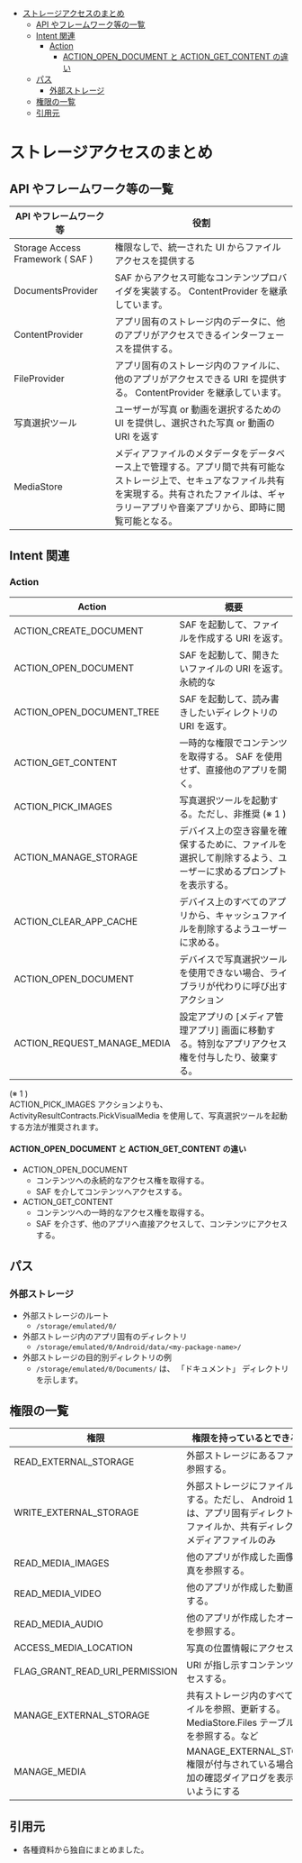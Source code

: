 - [ストレージアクセスのまとめ](#ストレージアクセスのまとめ)
  - [API やフレームワーク等の一覧](#api-やフレームワーク等の一覧)
  - [Intent 関連](#intent-関連)
    - [Action](#action)
      - [ACTION\_OPEN\_DOCUMENT と ACTION\_GET\_CONTENT の違い](#action_open_document-と-action_get_content-の違い)
  - [パス](#パス)
    - [外部ストレージ](#外部ストレージ)
  - [権限の一覧](#権限の一覧)
  - [引用元](#引用元)


# ストレージアクセスのまとめ

## API やフレームワーク等の一覧

| API やフレームワーク等           | 役割                                                                                                                 |
| -------------------------------- | -------------------------------------------------------------------------------------------------------------------- |
| Storage Access Framework ( SAF ) | 権限なしで、統一された UI からファイルアクセスを提供する                                                             |
| DocumentsProvider                | SAF からアクセス可能なコンテンツプロバイダを実装する。 ContentProvider を継承しています。                            |
| ContentProvider                  | アプリ固有のストレージ内のデータに、他のアプリがアクセスできるインターフェースを提供する。                           |
| FileProvider                     | アプリ固有のストレージ内のファイルに、他のアプリがアクセスできる URI を提供する。 ContentProvider を継承しています。 |
| 写真選択ツール                   | ユーザーが写真 or 動画を選択するための UI を提供し、選択された写真 or 動画の URI を返す                              |
| MediaStore                       | メディアファイルのメタデータをデータベース上で管理する。アプリ間で共有可能なストレージ上で、セキュアなファイル共有を実現する。共有されたファイルは、ギャラリーアプリや音楽アプリから、即時に閲覧可能となる。|


## Intent 関連

### Action

| Action                      | 概要                                                                                                         |
| --------------------------- | ------------------------------------------------------------------------------------------------------------ |
| ACTION_CREATE_DOCUMENT      | SAF を起動して、ファイルを作成する URI を返す。                                                              |
| ACTION_OPEN_DOCUMENT        | SAF を起動して、開きたいファイルの URI を返す。永続的な                                                      |
| ACTION_OPEN_DOCUMENT_TREE   | SAF を起動して、読み書きしたいディレクトリの URI を返す。                                                    |
| ACTION_GET_CONTENT          | 一時的な権限でコンテンツを取得する。 SAF を使用せず、直接他のアプリを開く。                                  |
| ACTION_PICK_IMAGES          | 写真選択ツールを起動する。ただし、非推奨 (※ 1 )                                                              |
| ACTION_MANAGE_STORAGE       | デバイス上の空き容量を確保するために、ファイルを選択して削除するよう、ユーザーに求めるプロンプトを表示する。 |
| ACTION_CLEAR_APP_CACHE      | デバイス上のすべてのアプリから、キャッシュファイルを削除するようユーザーに求める。                           |
| ACTION_OPEN_DOCUMENT        | デバイスで写真選択ツールを使用できない場合、ライブラリが代わりに呼び出すアクション                           |
| ACTION_REQUEST_MANAGE_MEDIA | 設定アプリの [メディア管理アプリ] 画面に移動する。特別なアプリアクセス権を付与したり、破棄する。             |

(※ 1 )  
ACTION_PICK_IMAGES アクションよりも、 ActivityResultContracts.PickVisualMedia を使用して、写真選択ツールを起動する方法が推奨されます。


#### ACTION_OPEN_DOCUMENT と ACTION_GET_CONTENT の違い

- ACTION_OPEN_DOCUMENT
  - コンテンツへの永続的なアクセス権を取得する。
  - SAF を介してコンテンツへアクセスする。
- ACTION_GET_CONTENT
  - コンテンツへの一時的なアクセス権を取得する。
  - SAF を介さず、他のアプリへ直接アクセスして、コンテンツにアクセスする。


## パス

### 外部ストレージ

- 外部ストレージのルート
  - `/storage/emulated/0/`
- 外部ストレージ内のアプリ固有のディレクトリ
  - `/storage/emulated/0/Android/data/<my-package-name>/`
- 外部ストレージの目的別ディレクトリの例
  - `/storage/emulated/0/Documents/` は、 「ドキュメント」 ディレクトリを示します。


## 権限の一覧

| 権限                           | 権限を持っているとできること                                                                                                                 |
| ------------------------------ | -------------------------------------------------------------------------------------------------------------------------------------------- |
| READ_EXTERNAL_STORAGE          | 外部ストレージにあるファイルを参照する。                                                                                                     |
| WRITE_EXTERNAL_STORAGE         | 外部ストレージにファイルを更新する。ただし、 Android 10 以降は、アプリ固有ディレクトリ内のファイルか、共有ディレクトリのメディアファイルのみ |
| READ_MEDIA_IMAGES              | 他のアプリが作成した画像 or 写真を参照する。                                                                                                 |
| READ_MEDIA_VIDEO               | 他のアプリが作成した動画を参照する。                                                                                                         |
| READ_MEDIA_AUDIO               | 他のアプリが作成したオーディオを参照する。                                                                                                   |
| ACCESS_MEDIA_LOCATION          | 写真の位置情報にアクセスする。                                                                                                               |
| FLAG_GRANT_READ_URI_PERMISSION | URI が指し示すコンテンツにアクセスする。                                                                                                     |
| MANAGE_EXTERNAL_STORAGE        | 共有ストレージ内のすべてのファイルを参照、更新する。 MediaStore.Files テーブルの内容を参照する。など                                                                                         |
| MANAGE_MEDIA                   |MANAGE_EXTERNAL_STORAGE 権限が付与されている場合に、追加の確認ダイアログを表示させないようにする|


## 引用元

- 各種資料から独自にまとめました。



